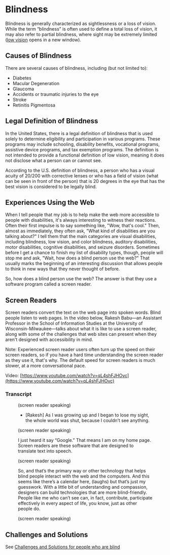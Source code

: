 # Blindness
Blindness is generally characterized as sightlessness or a loss of vision. While the term “blindness” is often used to define a total loss of vision, it may also refer to partial blindness, where sight may be extremely limited ([low vision](../low-vision) opens in a new window).

## Causes of Blindness
There are several causes of blindness, including (but not limited to):

- Diabetes
- Macular Degeneration
- Glaucoma
- Accidents or traumatic injuries to the eye
- Stroke
- Retinitis Pigmentosa

## Legal Definition of Blindness

In the United States, there is a legal definition of blindness that is used solely to determine eligibility and participation in various programs. These programs may include schooling, disability benefits, vocational programs, assistive device programs, and tax exemption programs. The definition is not intended to provide a functional definition of low vision, meaning it does not disclose what a person can or cannot see.

According to the U.S. definition of blindness, a person who has a visual acuity of 20/200 with corrective lenses or who has a field of vision (what can be seen in front of the person) that is 20 degrees in the eye that has the best vision is considered to be legally blind.

## Experiences Using the Web

When I tell people that my job is to help make the web more accessible to people with disabilities, it's always interesting to witness their reactions. Often their first impulse is to say something like, "Wow, that's cool." Then, almost as immediately, they often ask, "What kind of disabilities are you talking about?" I tell them that the main categories are visual disabilities, including blindness, low vision, and color blindness, auditory disabilities, motor disabilities, cognitive disabilities, and seizure disorders. Sometimes before I get a chance to finish my list of disability types, though, people will stop me and ask, "Wait, how does a blind person use the web?" That usually marks the beginning of an interesting discussion that allows people to think in new ways that they never thought of before.

So, how does a blind person use the web? The answer is that they use a software program called a screen reader.

## Screen Readers

Screen readers convert the text on the web page into spoken words. Blind people listen to web pages. In the video below, Rakesh Babu—an Assistant Professor in the School of Information Studies at the University of Wisconsin-Milwaukee—talks about what it is like to use a screen reader, along with some of the challenges that web sites can present when they aren't designed with accessibility in mind.

Note: Experienced screen reader users often turn up the speed on their screen readers, so if you have a hard time understanding the screen reader as they use it, that's why. The default speed for screen readers is much slower, at a more conversational pace.

Video: [https://www.youtube.com/watch?v=qL4shFJHOvc](https://www.youtube.com/watch?v=qL4shFJHOvc)

### Transcript

<figure>
(screen reader speaking)

- [Rakesh] As I was growing up and I began to lose my sight, the whole world was shut, because I couldn’t see anything.

(screen reader speaking)

I just heard it say “Google.” That means I am on my home page. Screen readers are these software that are designed to translate text into speech.

(screen reader speaking)

So, and that’s the primary way or other technology that helps blind people interact with the web and the computers. And this seems like there’s a calendar here, (laughs) but that’s just my guesswork. With a little bit of understanding and compassion, designers can build technologies that are more blind-friendly. People like me who can’t see can, in fact, contribute, participate effectively in every aspect of life, you know, just as other people do.

(screen reader speaking)
</figure>

## Challenges and Solutions

See [Challenges and Solutions for people who are blind](blindness-challenges-and-solutions.md)